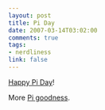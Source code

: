 ```yaml
--- 
layout: post
title: Pi Day
date: 2007-03-14T03:02:00
comments: true
tags:
- nerdliness
link: false
---
```

<a href="http://3.141592653589793238462643383279502884197169399375105820974944592.com/index1.html" title="Pi to a Million places">Happy Pi Day</a>!

More <a href="http://www.piday.org/" title="Piday.org">Pi goodness</a>.
